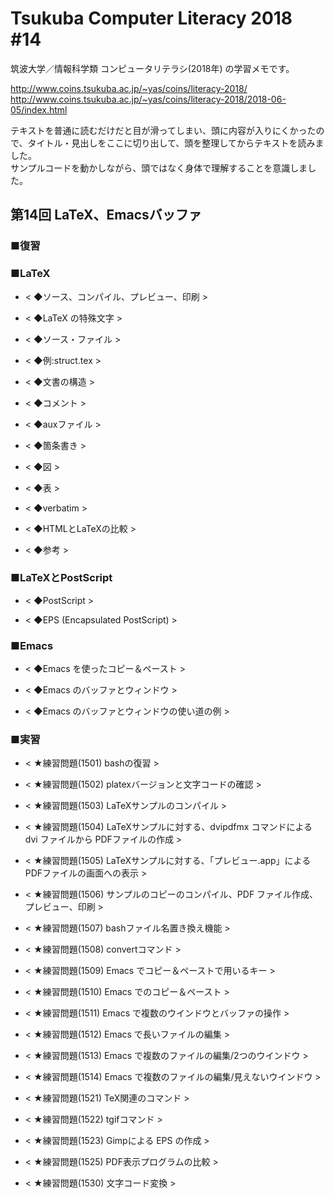 # Tsukuba Computer Literacy 2018 #14

筑波大学／情報科学類 コンピュータリテラシ(2018年) の学習メモです。  

http://www.coins.tsukuba.ac.jp/~yas/coins/literacy-2018/  
http://www.coins.tsukuba.ac.jp/~yas/coins/literacy-2018/2018-06-05/index.html  

テキストを普通に読むだけだと目が滑ってしまい、頭に内容が入りにくかったので、タイトル・見出しをここに切り出して、頭を整理してからテキストを読みました。  
サンプルコードを動かしながら、頭ではなく身体で理解することを意識しました。  


## 第14回 LaTeX、Emacsバッファ  

### ■復習

### ■LaTeX

- < ◆ソース、コンパイル、プレビュー、印刷 >  

- < ◆LaTeX の特殊文字 >  

- < ◆ソース・ファイル >  

- < ◆例:struct.tex >  

- < ◆文書の構造 >  

- < ◆コメント >  

- < ◆auxファイル >  

- < ◆箇条書き >  

- < ◆図 >  

- < ◆表 >  

- < ◆verbatim >  

- < ◆HTMLとLaTeXの比較 >  

- < ◆参考 >  

### ■LaTeXとPostScript

- < ◆PostScript >  

- < ◆EPS (Encapsulated PostScript) >  

### ■Emacs

- < ◆Emacs を使ったコピー＆ペースト >  

- < ◆Emacs のバッファとウィンドウ >  

- < ◆Emacs のバッファとウィンドウの使い道の例 >  

### ■実習

- < ★練習問題(1501) bashの復習 >  

- < ★練習問題(1502) platexバージョンと文字コードの確認 >  

- < ★練習問題(1503) LaTeXサンプルのコンパイル >  

- < ★練習問題(1504) LaTeXサンプルに対する、dvipdfmx コマンドによる dvi ファイルから PDFファイルの作成 >  

- < ★練習問題(1505) LaTeXサンプルに対する、「プレビュー.app」によるPDFファイルの画面への表示 >  

- < ★練習問題(1506) サンプルのコピーのコンパイル、PDF ファイル作成、プレビュー、印刷 >  

- < ★練習問題(1507) bashファイル名置き換え機能 >  

- < ★練習問題(1508) convertコマンド >  

- < ★練習問題(1509) Emacs でコピー＆ペーストで用いるキー >  

- < ★練習問題(1510) Emacs でのコピー＆ペースト >  

- < ★練習問題(1511) Emacs で複数のウインドウとバッファの操作 >  

- < ★練習問題(1512) Emacs で長いファイルの編集 >  

- < ★練習問題(1513) Emacs で複数のファイルの編集/2つのウインドウ >  

- < ★練習問題(1514) Emacs で複数のファイルの編集/見えないウインドウ >  

- < ★練習問題(1521) TeX関連のコマンド >  

- < ★練習問題(1522) tgifコマンド >  

- < ★練習問題(1523) Gimpによる EPS の作成 >  

- < ★練習問題(1525) PDF表示プログラムの比較 >  

- < ★練習問題(1530) 文字コード変換 >  

